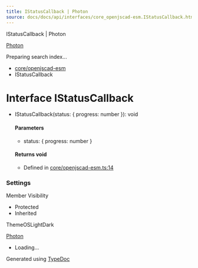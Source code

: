 ```yaml
---
title: IStatusCallback | Photon
source: docs/docs/api/interfaces/core_openjscad-esm.IStatusCallback.html
---
```


IStatusCallback | Photon

[Photon](../index.html)




Preparing search index...

* [core/openjscad-esm](../modules/core_openjscad-esm.html)
* IStatusCallback

# Interface IStatusCallback

* IStatusCallback(status: { progress: number }): void

  #### Parameters

  + status: { progress: number }

  #### Returns void

  + Defined in [core/openjscad-esm.ts:14](https://github.com/mwhite454/photon/blob/main/packages/photon/src/core/openjscad-esm.ts#L14)

### Settings

Member Visibility

* Protected
* Inherited

ThemeOSLightDark

[Photon](../index.html)

* Loading...

Generated using [TypeDoc](https://typedoc.org/)
